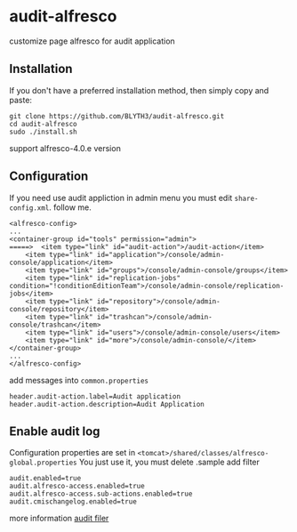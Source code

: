 audit-alfresco
==============

customize page alfresco for audit application

Installation
------------
If you don't have a preferred installation method, then simply copy and paste:

	git clone https://github.com/BLYTH3/audit-alfresco.git
	cd audit-alfresco
	sudo ./install.sh

support alfresco-4.0.e version

Configuration
-------------
If you need use audit appliction in admin menu you must edit `share-config.xml`.
follow me.

	<alfresco-config>
	...
	<container-group id="tools" permission="admin">
	=====>	<item type="link" id="audit-action">/audit-action</item>
		<item type="link" id="application">/console/admin-console/application</item>
		<item type="link" id="groups">/console/admin-console/groups</item>
		<item type="link" id="replication-jobs" condition="!conditionEditionTeam">/console/admin-console/replication-jobs</item>
		<item type="link" id="repository">/console/admin-console/repository</item>
		<item type="link" id="trashcan">/console/admin-console/trashcan</item>
		<item type="link" id="users">/console/admin-console/users</item>
		<item type="link" id="more">/console/admin-console/</item>
	</container-group>
	...
	</alfresco-config>

add messages into `common.properties`

	header.audit-action.label=Audit application
	header.audit-action.description=Audit Application

Enable audit log
----------------
Configuration properties are set in `<tomcat>/shared/classes/alfresco-global.properties`
You just use it, you must delete .sample
add filter
	
	audit.enabled=true
	audit.alfresco-access.enabled=true
	audit.alfresco-access.sub-actions.enabled=true
	audit.cmischangelog.enabled=true

more information [audit filer](http://wiki.alfresco.com/wiki/Audit_Filter)

